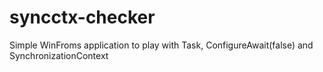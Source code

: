 # syncctx-checker
Simple WinFroms application to play with Task, ConfigureAwait(false) and SynchronizationContext
